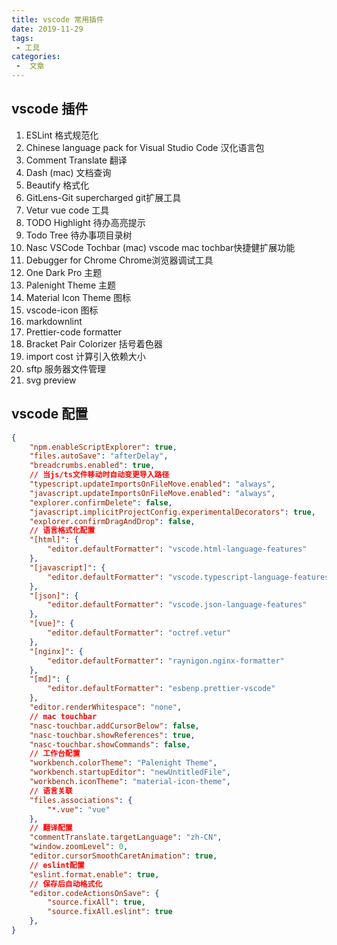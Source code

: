 ```yaml
---
title: vscode 常用插件
date: 2019-11-29
tags:
 - 工具
categories:
 -  文章
---
```


## vscode 插件

1. ESLint 格式规范化
2. Chinese language pack for Visual Studio Code 汉化语言包
3. Comment Translate 翻译
4. Dash (mac) 文档查询
5. Beautify 格式化
6. GitLens-Git supercharged git扩展工具
7. Vetur vue code 工具
8. TODO Highlight 待办高亮提示
9. Todo Tree 待办事项目录树
10. Nasc VSCode Tochbar (mac) vscode mac tochbar快捷健扩展功能
11. Debugger for Chrome Chrome浏览器调试工具
12. One Dark Pro 主题
13. Palenight Theme 主题
14. Material Icon Theme 图标
15. vscode-icon 图标
16. markdownlint
17. Prettier-code formatter
17. Bracket Pair Colorizer 括号着色器
18. import cost 计算引入依赖大小
19. sftp 服务器文件管理
20. svg preview


## vscode 配置

```json
{
    "npm.enableScriptExplorer": true,
    "files.autoSave": "afterDelay",
    "breadcrumbs.enabled": true,
    // 当js/ts文件移动时自动变更导入路径
    "typescript.updateImportsOnFileMove.enabled": "always",
    "javascript.updateImportsOnFileMove.enabled": "always",
    "explorer.confirmDelete": false,
    "javascript.implicitProjectConfig.experimentalDecorators": true,
    "explorer.confirmDragAndDrop": false,
    // 语言格式化配置
    "[html]": {
        "editor.defaultFormatter": "vscode.html-language-features"
    },
    "[javascript]": {
        "editor.defaultFormatter": "vscode.typescript-language-features"
    },
    "[json]": {
        "editor.defaultFormatter": "vscode.json-language-features"
    },
    "[vue]": {
        "editor.defaultFormatter": "octref.vetur"
    },
    "[nginx]": {
        "editor.defaultFormatter": "raynigon.nginx-formatter"
    },
    "[md]": {
        "editor.defaultFormatter": "esbenp.prettier-vscode"
    },
    "editor.renderWhitespace": "none",
    // mac touchbar
    "nasc-touchbar.addCursorBelow": false,
    "nasc-touchbar.showReferences": true,
    "nasc-touchbar.showCommands": false,
    // 工作台配置
    "workbench.colorTheme": "Palenight Theme",
    "workbench.startupEditor": "newUntitledFile",
    "workbench.iconTheme": "material-icon-theme",
    // 语言关联
    "files.associations": {
        "*.vue": "vue"
    },
    // 翻译配置
    "commentTranslate.targetLanguage": "zh-CN",
    "window.zoomLevel": 0,
    "editor.cursorSmoothCaretAnimation": true,
    // eslint配置
    "eslint.format.enable": true,
    // 保存后自动格式化
    "editor.codeActionsOnSave": {
        "source.fixAll": true,
        "source.fixAll.eslint": true
    },
}
```
